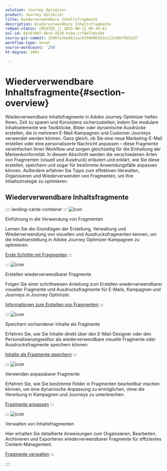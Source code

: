 ```yaml
---
solution: Journey Optimizer
product: Journey Optimizer
title: Wiederverwendbare Inhaltsfragmente
description: Wiederverwendbare Inhaltsfragmente
redpen-status: CREATED_||_2025-08-12_00-39-41
exl-id: 8ec67807-8bcb-4510-bcba-ccf6e710ceb9
source-git-commit: 2b907a3be8b11ac6308d0b563e122c88478d1d37
workflow-type: tm+mt
source-wordcount: '250'
ht-degree: 100%

---
```


# Wiederverwendbare Inhaltsfragmente{#section-overview}

Wiederverwendbare Inhaltsfragmente in Adobe Journey Optimizer helfen Ihnen, Zeit zu sparen und Konsistenz sicherzustellen, indem Sie modulare Inhaltselemente wie Textblöcke, Bilder oder dynamische Ausdrücke erstellen, die in mehreren E-Mail-Kampagnen und Customer Journeys verwendet werden können. Ganz gleich, ob Sie eine neue Marketing-E-Mail erstellen oder eine personalisierte Nachricht anpassen – diese Fragmente vereinfachen Ihren Workflow und sorgen gleichzeitig für die Einhaltung der Markenkonformität. In diesem Abschnitt werden die verschiedenen Arten von Fragmenten (visuell und Ausdruck) erläutert und erklärt, wie Sie diese erstellen, speichern und sogar für bestimmte Anwendungsfälle anpassen können. Außerdem erfahren Sie Tipps zum effektiven Verwalten, Organisieren und Wiederverwenden von Fragmenten, um Ihre Inhaltsstrategie zu optimieren.

## Wiederverwendbare Inhaltsfragmente

:::: landing-cards-container
:::
![icon](https://cdn.experienceleague.adobe.com/icons/book.svg?lang=de)

Einführung in die Verwendung von Fragmenten

Lernen Sie die Grundlagen der Erstellung, Verwaltung und Wiederverwendung von visuellen und Ausdrucksfragmenten kennen, um die Inhaltserstellung in Adobe Journey Optimizer-Kampagnen zu optimieren.

[Erste Schritte mit Fragmenten](../using/content-management/fragments.md)
:::

:::
![icon](https://cdn.experienceleague.adobe.com/icons/circle-play.svg)

Erstellen wiederverwendbarer Fragmente

Folgen Sie einer schrittweisen Anleitung zum Erstellen wiederverwendbarer visueller Fragmente und Ausdrucksfragmente für E-Mails, Kampagnen und Journeys in Journey Optimizer.

[Informationen zum Erstellen von Fragmenten](../using/content-management/create-fragments.md)
:::

:::
![icon](https://cdn.experienceleague.adobe.com/icons/list-check.svg)

Speichern vorhandener Inhalte als Fragmente

Erfahren Sie, wie Sie Inhalte direkt über den E-Mail-Designer oder den Personalisierungseditor als wiederverwendbare visuelle Fragmente oder Ausdrucksfragmente speichern können.

[Inhalte als Fragmente speichern](../using/content-management/save-fragments.md)
:::

:::
![icon](https://cdn.experienceleague.adobe.com/icons/puzzle-piece.svg)

Verwenden anpassbarer Fragmente

Erfahren Sie, wie Sie bestimmte Felder in Fragmenten bearbeitbar machen können, um eine dynamische Anpassung zu ermöglichen, ohne die Vererbung in Kampagnen und Journeys zu unterbrechen.

[Fragmente anpassen](../using/content-management/customizable-fragments.md)
:::

:::
![icon](https://cdn.experienceleague.adobe.com/icons/gear.svg)

Verwalten von Inhaltsfragmenten

Hier erhalten Sie detaillierte Anweisungen zum Organisieren, Bearbeiten, Archivieren und Exportieren wiederverwendbarer Fragmente für effizientes Content-Management.

[Fragmente verwalten](../using/content-management/manage-fragments.md)
:::

::::
